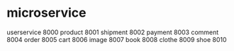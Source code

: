 # microservice
userservice 8000
product 8001
shipment 8002
payment 8003
comment 8004
order 8005
cart 8006
image 8007
book 8008
clothe 8009
shoe 8010